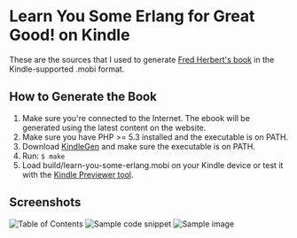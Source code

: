 Learn You Some Erlang for Great Good! on Kindle
===============================================
These are the sources that I used to generate [Fred Herbert's book][1] in the
Kindle-supported .mobi format.


How to Generate the Book
------------------------
1. Make sure you're connected to the Internet. The ebook will be generated using
the latest content on the website.
2. Make sure you have PHP >= 5.3 installed and the executable is on PATH.
3. Download [KindleGen][2] and make sure the executable is on PATH.
4. Run: `$ make`
5. Load build/learn-you-some-erlang.mobi on your Kindle device or test it with
the [Kindle Previewer tool][2].

Screenshots
-----------
![Table of Contents](https://github.com/igstan/learn-you-some-erlang-kindle/raw/master/screenshot-01.gif)
![Sample code snippet](https://github.com/igstan/learn-you-some-erlang-kindle/raw/master/screenshot-02.gif)
![Sample image](https://github.com/igstan/learn-you-some-erlang-kindle/raw/master/screenshot-03.gif)

[1]: http://learnyousomeerlang.com/
[2]: http://www.amazon.com/gp/feature.html?ie=UTF8&docId=1000234621
